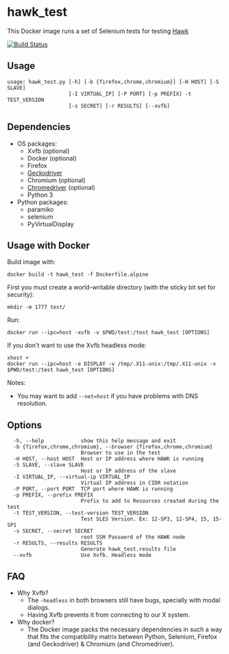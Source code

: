 # hawk_test

This Docker image runs a set of Selenium tests for testing [Hawk](https://github.com/ClusterLabs/hawk/)

[![Build Status](https://travis-ci.org/ricardobranco777/hawk_test.svg?branch=master)](https://travis-ci.org/ricardobranco777/hawk_test)

## Usage

```
usage: hawk_test.py [-h] [-b {firefox,chrome,chromium}] [-H HOST] [-S SLAVE]
                    [-I VIRTUAL_IP] [-P PORT] [-p PREFIX] -t TEST_VERSION
                    [-s SECRET] [-r RESULTS] [--xvfb]

```

## Dependencies

- OS packages:
  - Xvfb (optional)
  - Docker (optional)
  - Firefox
  - [Geckodriver](https://github.com/mozilla/geckodriver/releases)
  - Chromium (optional)
  - [Chromedriver](https://chromedriver.chromium.org/downloads) (optional)
  - Python 3
- Python packages:
  - paramiko
  - selenium
  - PyVirtualDisplay

## Usage with Docker

Build image with:

`docker build -t hawk_test -f Dockerfile.alpine`

First you must create a world-writable directory (with the sticky bit set for security):

`mkdir -m 1777 test/`

Run:

```docker run --ipc=host -xvfb -v $PWD/test:/test hawk_test [OPTIONS]```

If you don't want to use the Xvfb headless mode:

```
xhost +
docker run --ipc=host -e DISPLAY -v /tmp/.X11-unix:/tmp/.X11-unix -v $PWD/test:/test hawk_test [OPTIONS]
```

Notes:
  - You may want to add `--net=host` if you have problems with DNS resolution.

## Options

```
  -h, --help            show this help message and exit
  -b {firefox,chrome,chromium}, --browser {firefox,chrome,chromium}
                        Browser to use in the test
  -H HOST, --host HOST  Host or IP address where HAWK is running
  -S SLAVE, --slave SLAVE
                        Host or IP address of the slave
  -I VIRTUAL_IP, --virtual-ip VIRTUAL_IP
                        Virtual IP address in CIDR notation
  -P PORT, --port PORT  TCP port where HAWK is running
  -p PREFIX, --prefix PREFIX
                        Prefix to add to Resources created during the test
  -t TEST_VERSION, --test-version TEST_VERSION
                        Test SLES Version. Ex: 12-SP3, 12-SP4, 15, 15-SP1
  -s SECRET, --secret SECRET
                        root SSH Password of the HAWK node
  -r RESULTS, --results RESULTS
                        Generate hawk_test.results file
  --xvfb                Use Xvfb. Headless mode
```

## FAQ

- Why Xvfb?
  - The `-headless` in both browsers still have bugs, specially with modal dialogs.
  - Having Xvfb prevents it from connecting to our X system.
- Why docker?
  - The Docker image packs the necessary dependencies in such a way that fits the compatibility matrix between Python, Selenium, Firefox (and Geckodriver) & Chromium (and Chromedriver).
